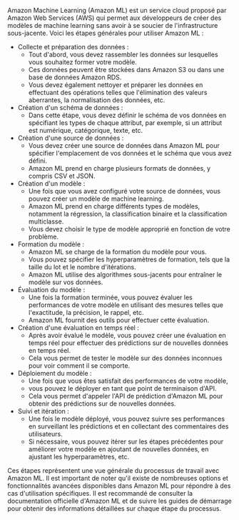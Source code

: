 Amazon Machine Learning (Amazon ML) est un service cloud proposé par Amazon Web Services (AWS) 
qui permet aux développeurs de créer des modèles de machine learning sans avoir à se soucier de l'infrastructure sous-jacente. 
Voici les étapes générales pour utiliser Amazon ML :

- Collecte et préparation des données :
  - Tout d'abord, vous devez rassembler les données sur lesquelles vous souhaitez former votre modèle.
  - Ces données peuvent être stockées dans Amazon S3 ou dans une base de données Amazon RDS.
  - Vous devez également nettoyer et préparer les données en effectuant des opérations telles que l'élimination des valeurs aberrantes, la normalisation des données, etc.
- Création d'un schéma de données :
  - Dans cette étape, vous devez définir le schéma de vos données en spécifiant les types de chaque attribut, par exemple, si un attribut est numérique, catégorique, texte, etc.
- Création d'une source de données :
  - Vous devez créer une source de données dans Amazon ML pour spécifier l'emplacement de vos données et le schéma que vous avez défini.
  - Amazon ML prend en charge plusieurs formats de données, y compris CSV et JSON.
- Création d'un modèle :
  - Une fois que vous avez configuré votre source de données, vous pouvez créer un modèle de machine learning.
  - Amazon ML prend en charge différents types de modèles, notamment la régression, la classification binaire et la classification multiclasse.
  - Vous devez choisir le type de modèle approprié en fonction de votre problème.
- Formation du modèle :
  - Amazon ML se charge de la formation du modèle pour vous.
  - Vous pouvez spécifier les hyperparamètres de formation, tels que la taille du lot et le nombre d'itérations.
  - Amazon ML utilise des algorithmes sous-jacents pour entraîner le modèle sur vos données.
- Évaluation du modèle :
  - Une fois la formation terminée, vous pouvez évaluer les performances de votre modèle en utilisant des mesures telles que l'exactitude, la précision, le rappel, etc.
  - Amazon ML fournit des outils pour effectuer cette évaluation.
- Création d'une évaluation en temps réel :
  - Après avoir évalué le modèle, vous pouvez créer une évaluation en temps réel pour effectuer des prédictions sur de nouvelles données en temps réel.
  - Cela vous permet de tester le modèle sur des données inconnues pour voir comment il se comporte.
- Déploiement du modèle :
  - Une fois que vous êtes satisfait des performances de votre modèle,
  - vous pouvez le déployer en tant que point de terminaison d'API.
  - Cela vous permet d'appeler l'API de prédiction d'Amazon ML pour obtenir des prédictions sur de nouvelles données.
- Suivi et itération :
  - Une fois le modèle déployé, vous pouvez suivre ses performances en surveillant les prédictions et en collectant des commentaires des utilisateurs.
  - Si nécessaire, vous pouvez itérer sur les étapes précédentes pour améliorer votre modèle en ajoutant de nouvelles données, en ajustant les hyperparamètres, etc.

Ces étapes représentent une vue générale du processus de travail avec Amazon ML. 
Il est important de noter qu'il existe de nombreuses options et fonctionnalités avancées disponibles dans Amazon ML pour répondre à des cas d'utilisation spécifiques. 
Il est recommandé de consulter la documentation officielle d'Amazon ML et de suivre les guides de démarrage pour obtenir des informations détaillées sur chaque étape du processus.
